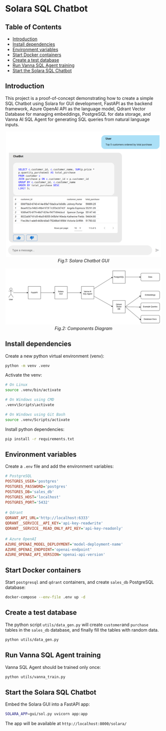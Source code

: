 # Solara SQL Chatbot 

## Table of Contents

- [Introduction](#introduction)
- [Install dependencies](#install-dependencies)
- [Environment variables](#environment-variables)
- [Start Docker containers](#start-docker-containers)
- [Create a test database](#create-a-test-database)
- [Run Vanna SQL Agent training](#run-vanna-sql-agent-training)
- [Start the Solara SQL Chatbot](#start-the-solara-sql-chatbot)

## Introduction

This project is a proof-of-concept demonstrating how to create a simple SQL Chatbot using Solara for GUI development, FastAPI as the backend framework, Azure OpenAI API as the language model, Qdrant Vector Database for managing embeddings, PostgreSQL for data storage, and Vanna AI SQL Agent for generating SQL queries from natural language inputs.

<div align="center">
    <img src="docs/imgs/chatbot-gui.png" alt="Chatbot GUI" width="500"/>
</div>

<div align="center">
    <span><i>Fig.1: Solara Chatbot GUI</i></span>
</div>


<br>

<div align="center">
    <img src="docs/imgs/components-diagram.png" alt="Chatbot GUI" width="700"/>
</div>

<div align="center">
    <span><i>Fig.2: Components Diagram</i></span>
</div>




## Install dependencies

Create a new python virtual environment (venv):

```bash
python -m venv .venv
```

Activate the venv:

```bash
# On Linux
source .venv/bin/activate
```

```bash
# On Windows using CMD
.venv\Scripts\activate
```

```bash
# On Windows using Git Bash
source .venv/Scripts/activate
```

Install python dependencies:

```bash
pip install -r requirements.txt
```

## Environment variables

Create a `.env` file and add the environment variables:

```ini
# PostgreSQL
POSTGRES_USER='postgres'
POSTGRES_PASSWORD='postgres'
POSTGRES_DB='sales_db'
POSTGRES_HOST='localhost'
POSTGRES_PORT='5432'

# Qdrant
QDRANT_API_URL='http://localhost:6333'
QDRANT__SERVICE__API_KEY='api-key-readwrite'
QDRANT__SERVICE__READ_ONLY_API_KEY='api-key-readonly'

# Azure OpenAI
AZURE_OPENAI_MODEL_DEPLOYMENT='model-deployment-name'
AZURE_OPENAI_ENDPOINT='openai-endpoint'
AZURE_OPENAI_API_VERSION='openai-api-version'
```

## Start Docker containers

Start `postgresql` and `qdrant` containers, and create `sales_db` PostgreSQL database:

```bash
docker-compose --env-file .env up -d
```

## Create a test database

The python script `utils/data_gen.py` will create `customer`and `purchase` tables in the `sales_db` database, and finally fill the tables with random data.

```bash
python utils/data_gen.py
```

## Run Vanna SQL Agent training

Vanna SQL Agent should be trained only once:

```bash
python utils/vanna_train.py
```

## Start the Solara SQL Chatbot

Embed the Solara GUI into a FastAPI app:

```bash
SOLARA_APP=gui/sol.py uvicorn app:app
```

The app will be available at `http://localhost:8000/solara/`
